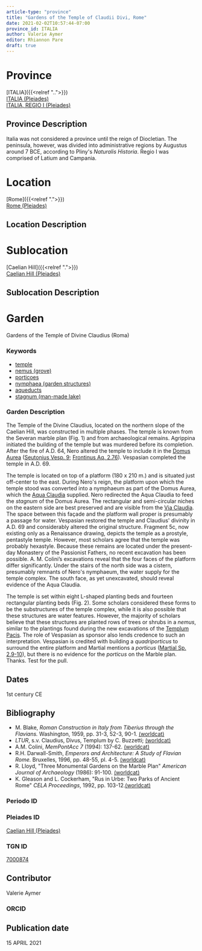```yaml
---
article-type: "province"
title: "Gardens of the Temple of Claudii Divi, Rome"
date: 2021-02-02T10:57:44-07:00
province_id: ITALIA
author: Valerie Aymer
editor: Rhiannon Pare
draft: true
---
```


# Province

[ITALIA]({{<relref "..">}})\
[ITALIA (Pleiades)](https://pleiades.stoa.org/places/1052)\
[ITALIA, REGIO I (Pleiades)](https://pleiades.stoa.org/places/441075550)

## Province Description

Italia was not considered a province until the reign of Diocletian. The peninsula, however, was divided into administrative regions by Augustus around 7 BCE, according to Pliny's *Naturalis Historia*. Regio I was comprised of Latium and Campania.<!-- DESCRIPTION -->


# Location

[Rome]({{<relref ".">}}) \
[Rome (Pleiades)](https://pleiades.stoa.org/places/108867)

## Location Description

<!-- LEAVE THIS BLANK FOR NOW -->

# Sublocation
[Caelian Hill]({{<relref ".">}}) \
[Caelian Hill (Pleiades)](https://pleiades.stoa.org/places/695491849)

<!--
[AREA WITHIN LOCATION, LIKE “PALATINE HILL”](GEOREFERENCE LINK)
A sublocation is any area larger than an individual garden, but located within a location. I would always try to include a link to a controlled vocabulary here if possible. This ID may well be different from the Garden ID, e.g., Pompeii versus a Garden in one of the houses which has its own Pleiades ID.
-->

## Sublocation Description

<!-- DESCRIPTION -->

# Garden
Gardens of the Temple of Divine Claudius (Roma)<!-- List of gardens in province -->
<!-- May be left blank for now -->

### Keywords

- [temple](http://vocab.getty.edu/page/aat/300007595)
- [nemus (grove)](http://vocab.getty.edu/page/aat/300008884)
- [porticoes](http://vocab.getty.edu/page/aat/300004145)
- [nymphaea (garden structures)](http://vocab.getty.edu/page/aat/300006809)
- [aqueducts](http://vocab.getty.edu/page/aat/300006165)
- [stagnum (man-made lake)](http://vocab.getty.edu/page/aat/300263360)

### Garden Description

The Temple of the Divine Claudius, located on the northern slope of the Caelian Hill, was constructed in multiple phases. The temple is known from the Severan marble plan (Fig. 1) and from archaeological remains.  Agrippina initiated the building of the temple but was murdered before its completion. After the fire of A.D. 64, Nero altered the temple to include it in the [Domus Aurea](https://en.wikipedia.org/wiki/Domus_Aurea) ([Seutonius Vesp. 9](http://www.perseus.tufts.edu/hopper/text?doc=Perseus%3Atext%3A1999.02.0061%3Alife%3Dves.%3Achapter%3D9%3Asection%3D1);  [Frontinus Aq. 2.76](https://penelope.uchicago.edu/Thayer/L/Roman/Texts/Frontinus/De_Aquis/text*.html)). Vespasian completed the temple in A.D. 69.

The temple is located on top of a platform (180 x 210 m.) and is situated just off-center to the east.		During Nero's reign, the platform upon which the temple stood was converted into a nymphaeum as part of the Domus Aurea, which the [Aqua Claudia](https://en.wikipedia.org/wiki/Aqua_Claudia) supplied. Nero redirected the Aqua Claudia to feed the *stagnum* of the Domus Aurea.  The rectangular and semi-circular niches on the eastern side are best preserved and are visible from the [Via Claudia](https://pleiades.stoa.org/places/688514720). The space between this façade and the platform wall proper is presumably a passage for water. Vespasian restored the temple and Claudius' divinity in A.D. 69 and considerably altered the original structure.   Fragment 5c, now existing only as a Renaissance drawing, depicts the temple as a prostyle, pentastyle temple.  However, most scholars agree that the temple was probably hexastyle.
Because these remains are located under the present-day Monastery of the Passionist Fathers, no recent excavation has been possible.  A. M. Colini’s excavations reveal that the four faces of the platform differ significantly.  Under the stairs of the north side was a cistern, presumably remnants of Nero's nymphaeum, the water supply for the temple complex.  The south face, as yet unexcavated, should reveal evidence of the Aqua Claudia.

The temple is set within eight L-shaped planting beds and fourteen rectangular planting beds (Fig. 2).  Some scholars considered these forms to be the substructures of the temple complex, while it is also possible that these structures are water features.  However, the majority of scholars believe that these structures are planted rows of trees or shrubs in a *nemus*, similar to the plantings found during the new excavations of the [Templum Pacis](https://en.wikipedia.org/wiki/Temple_of_Peace,_Rome). The role of Vespasian as sponsor also lends credence to such an interpretation.  Vespasian is credited with building a *quadriporticus* to surround the entire platform and Martial mentions a *porticus* ([Martial Sp. 2.9-10](https://www.thelatinlibrary.com/martial/mart.spec.shtml)), but there is no evidence for the *porticus* on the Marble plan. Thanks. Test for the pull.


## Dates
1st century CE<!-- If no date, use "unspecified" -->

## Bibliography

* M. Blake, *Roman Construction in Italy from Tiberius through the Flavians.* Washington, 1959, pp. 31-3, 52-3, 90-1. [(worldcat)](http://www.worldcat.org/oclc/466937796)
* *LTUR*, s.v. Claudius, Divus, Templum by C. Buzzetti; [(worldcat)](http://www.worldcat.org/oclc/492434566)
* A.M. Colini, *MemPontAcc 7* (1994): 137-62. [(worldcat)](http://www.worldcat.org/oclc/649938962)
* R.H. Darwall-Smith,  *Emperors and Architecture: A Study of Flavian Rome.* Bruxelles, 1996, pp. 48-55, pl. 4-5. [(worldcat)](http://www.worldcat.org/oclc/1000784723)
* R. Lloyd, "Three Monumental Gardens on the Marble Plan" *American Journal of Archaeology* (1986): 91-100. [(worldcat)](http://www.worldcat.org/oclc/1076135742)
* K. Gleason and L. Cockerham, "Rus in Urbe: Two Parks of Ancient Rome" *CELA Proceedings*, 1992, pp. 103-12.[(worldcat)](http://www.worldcat.org/oclc/741989882)

<!--
- BIB_ENTRY [(worldcat)](WORLDCAT_LINK_URL)
-->

### Periodo ID

<!-- [PERIODO_ID](https://pleiades.stoa.org/places/PLEIADES_ID) -->

### Pleiades ID
[Caelian Hill (Pleiades)](https://pleiades.stoa.org/places/695491849)
<!-- N.B. This should be as specific as it can be, i.e., to the garden, sublocation, location, or province. -->

<!-- [PLEIADES_ID](https://pleiades.stoa.org/places/PLEIADES_ID) -->

### TGN ID
[7000874](http://vocab.getty.edu/page/tgn/7000874)
<!-- ID is for Location (Rome), not the individual garden -->

## Contributor

Valerie Aymer<!-- [AUTHOR_NAME](AUTHOR_LINK) -->

### ORCID

<!-- [ORCID](https://orcid.org/ORCID) -->

## Publication date
15 APRIL 2021<!-- Format: dd MONTH_NAME yyyy -->

<!-- DATE -->